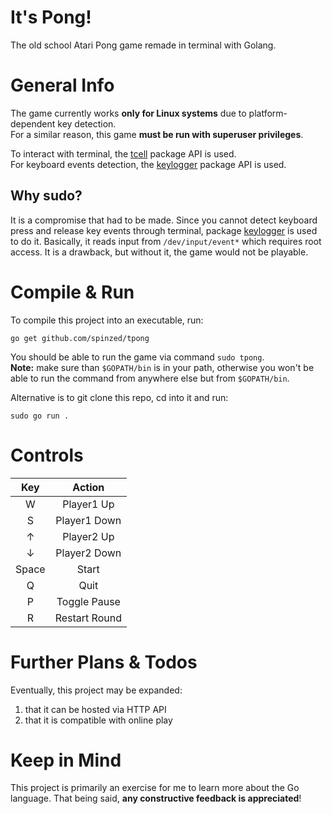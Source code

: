 # It's Pong!
The old school Atari Pong game remade in terminal with Golang.  

# General Info
The game currently works **only for Linux systems** due to platform-dependent key detection.  
For a similar reason, this game **must be run with superuser privileges**.  

To interact with terminal, the [tcell](https://github.com/gdamore/tcell) package API is used.  
For keyboard events detection, the [keylogger](https://github.com/MarinX/keylogger) package API is used.  

## Why sudo?
It is a compromise that had to be made. Since you cannot detect keyboard press and release key events through terminal, package [keylogger](https://github.com/MarinX/keylogger) is used to do it. Basically, it reads input from `/dev/input/event*` which requires root access. It is a drawback, but without it, the game would not be playable.

# Compile & Run
To compile this project into an executable, run:
```shell
go get github.com/spinzed/tpong
```
You should be able to run the game via command `sudo tpong`.  
**Note:** make sure than `$GOPATH/bin` is in your path, otherwise you won't be able to run the command from anywhere else but from `$GOPATH/bin`.  

Alternative is to git clone this repo, cd into it and run:
```shell
sudo go run .
```
# Controls
|  Key  |     Action    |
|:-----:|:-------------:|
|   W   |   Player1 Up  |
|   S   |  Player1 Down |
|   ↑   |   Player2 Up  |
|   ↓   |  Player2 Down |
| Space |     Start     |
|   Q   |      Quit     |
|   P   |  Toggle Pause |
|   R   | Restart Round |

# Further Plans & Todos
Eventually, this project may be expanded:
1. that it can be hosted via HTTP API
2. that it is compatible with online play

# Keep in Mind
This project is primarily an exercise for me to learn more about the Go language. That being said, **any constructive feedback is appreciated**!
